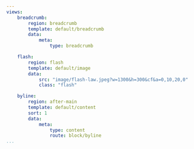 ```yaml
---
views:
    breadcrumb:
        region: breadcrumb
        template: default/breadcrumb
        data:
            meta:
                type: breadcrumb

    flash:
        region: flash
        template: default/image
        data:
            src: "image/flash-law.jpeg?w=1300&h=300&cf&a=0,10,20,0"
            class: "flash"

    byline:
        region: after-main
        template: default/content
        sort: 1
        data:
            meta:
                type: content
                route: block/byline
...
```

<style>
@import url('https://fonts.googleapis.com/css?family=Raleway');
</style>
